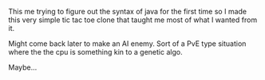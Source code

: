 This me trying to figure out the syntax of java for the first time so I made this very simple tic tac toe clone that taught me most of what I wanted from it. 

Might come back later to make an AI enemy. Sort of a PvE type situation where the the cpu is something kin to a genetic algo. 

Maybe...
